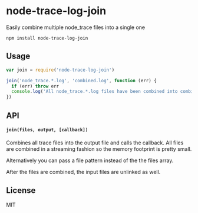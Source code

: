 # node-trace-log-join

Easily combine multiple node_trace files into a single one

```
npm install node-trace-log-join
```

## Usage

``` js
var join = require('node-trace-log-join')

join('node_trace.*.log', 'combined.log', function (err) {
  if (err) throw err
  console.log('All node_trace.*.log files have been combined into combined.log')
})
```

## API

#### `join(files, output, [callback])`

Combines all trace files into the output file and calls the callback.
All files are combined in a streaming fashion so the memory footprint is pretty small.

Alternatively you can pass a file pattern instead of the the files array.

After the files are combined, the input files are unlinked as well.

## License

MIT
